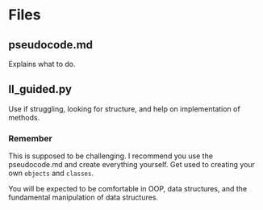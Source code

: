 # Files

## pseudocode.md
Explains what to do.

## ll_guided.py
Use if struggling, looking for structure, and help on implementation of methods.

### Remember
This is supposed to be challenging. I recommend you use the pseudocode.md and create everything yourself. Get used to creating your own ```objects``` and ```classes```. 

You will be expected to be comfortable in OOP, data structures, and the fundamental manipulation of data structures.
